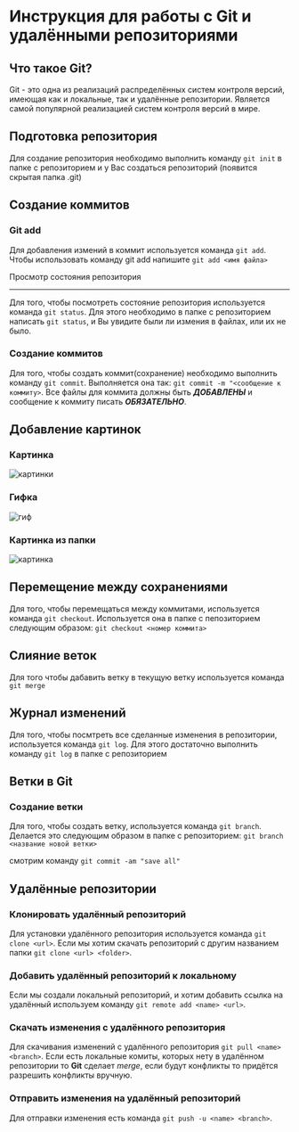 # Инструкция для работы с Git и удалёнными репозиториями

## Что такое Git?

Git - это одна из реализаций распределённых систем контроля версий, имеющая как и локальные, так и удалённые репозитории. Является самой популярной реализацией систем контроля версий в мире.

## Подготовка репозитория

Для создание репозитория необходимо выполнить команду `git init` в папке с репозиторием и у Вас создаться репозиторий (появится скрытая папка .git)

## Создание коммитов

### Git add

Для добавления измений в коммит используется команда `git add`. Чтобы использовать команду git add напишите `git add <имя файла>`

Просмотр состояния репозитория

---

Для того, чтобы посмотреть состояние репозитория используется команда `git status`. Для этого необходимо в папке с репозиторием написать `git status`, и Вы увидите были ли измения в файлах, или их не было.

### Создание коммитов

Для того, чтобы создать коммит(сохранение) необходимо выполнить команду `git commit`. Выполняется она так: `git commit -m "<сообщение к коммиту>`. Все файлы для коммита должны быть ***ДОБАВЛЕНЫ*** и сообщение к коммиту писать ***ОБЯЗАТЕЛЬНО***.

## Добавление картинок

### Картинка

![картинки](https://miro.medium.com/max/1400/1*vlDY5078rLn0dFQWbdAKUA.png)

### Гифка

![гиф](https://raw.githubusercontent.com/nadehi18/battery-wallpaper-windows/master/preview/charging.gif)

### Картинка из папки

![картинка](1_S-_fv45WT4MgqtnPVsxtHQ.jpeg)

## Перемещение между сохранениями

Для того, чтобы перемещаться между коммитами, используется команда `git checkout`. Используется она в папке с пепозиторием следующим образом: `git checkout <номер коммита>`

## Слияние веток

Для того чтобы дабавить ветку в текущую ветку используется команда `git merge`

## Журнал изменений

Для того, чтобы посмтреть все сделанные изменения в репозитории, используется команда `git log`. Для этого достаточно выполнить команду `git log` в папке с репозиторием

## Ветки в Git

### Создание ветки

Для того, чтобы создать ветку, используется команда `git branch`. Делается это следующим образом в папке с репозиторием: `git branch <название новой ветки>`

смотрим команду `git commit -am "save all"`

## Удалённые репозитории

### Клонировать удалённый репозиторий

Для установки удалённого репозитория используется команда `git clone <url>`. Если мы хотим скачать репозиторий с другим названием папки `git clone <url> <folder>`.

### Добавить удалённый репозиторий к локальному

Если мы создали локальный репозиторий, и хотим добавить ссылка на удалённый используем команду `git remote add <name> <url>`.

### Скачать изменения с удалённого репозитория

Для скачивания изменений с удалённого репозитория `git pull <name> <branch>`. Если есть локальные комиты, которых нету в удалённом репозитории то **Git** сделает *merge*, если будут конфликты то придётся разрешить конфликты вручную.

### Отправить изменения на удалённый репозиторий

Для отправки изменения есть команда `git push -u <name> <branch>`.
